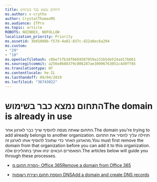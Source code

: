 ```yaml
---
title: התחום נמצא כבר בשימוש
ms.author: v-crytho
author: CrystalThomasMS
ms.audience: ITPro
ms.topic: article
ROBOTS: NOINDEX, NOFOLLOW
localization_priority: Priority
ms.assetid: 3b01008b-f57d-4a82-837c-d22a0ac6a294
ms.custom:
- "29"
- "10"
ms.openlocfilehash: c8be71fb3df6669587959a231b5de524ad17b861
ms.sourcegitcommit: a256e8680379c006287ae30996763051c4d9ff85
ms.translationtype: HT
ms.contentlocale: he-IL
ms.lasthandoff: 09/04/2019
ms.locfileid: "36743022"
---
```

# <a name="the-domain-is-already-in-use"></a><span data-ttu-id="bb75d-102">התחום נמצא כבר בשימוש</span><span class="sxs-lookup"><span data-stu-id="bb75d-102">The domain is already in use</span></span>

<span data-ttu-id="bb75d-103">התחום שאתה מנסה להוסיף שייך כבר לארגון אחר.</span><span class="sxs-lookup"><span data-stu-id="bb75d-103">The domain you're trying to add already belongs to another organization.</span></span> <span data-ttu-id="bb75d-104">תחילה עליך להסיר את התחום מהארגון האחר כדי שתוכל להוסיף אותו לארגון זה.</span><span class="sxs-lookup"><span data-stu-id="bb75d-104">You must first remove the domain from that organization before you can add it to this organization.</span></span> <span data-ttu-id="bb75d-105">המאמרים הבאים ינחו אותך בתהליכים אלה.</span><span class="sxs-lookup"><span data-stu-id="bb75d-105">The articles below will guide you through these processes.</span></span>
  
- [<span data-ttu-id="bb75d-106">הסרת תחום מ- Office 365</span><span class="sxs-lookup"><span data-stu-id="bb75d-106">Remove a domain from Office 365</span></span>](https://docs.microsoft.com/office365/admin/get-help-with-domains/remove-a-domain)

- [<span data-ttu-id="bb75d-107">הוספת תחום ויצירת רשומות DNS</span><span class="sxs-lookup"><span data-stu-id="bb75d-107">Add a domain and create DNS records</span></span>](https://docs.microsoft.com/office365/admin/get-help-with-domains/create-dns-records-at-any-dns-hosting-provider)
